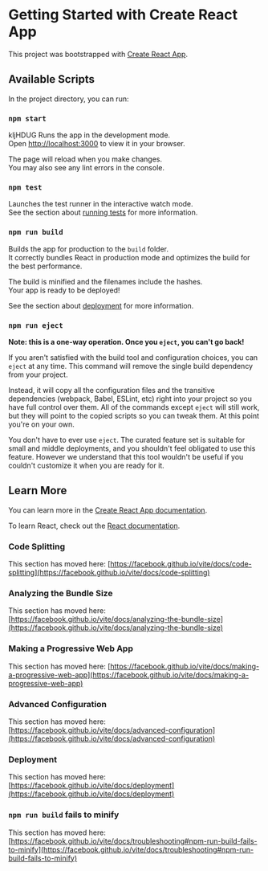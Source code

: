 # Getting Started with Create React App

This project was bootstrapped with [Create React App](https://github.com/facebook/vite).

## Available Scripts

In the project directory, you can run:

### `npm start`
kljHDUG
Runs the app in the development mode.\
Open [http://localhost:3000](http://localhost:3000) to view it in your browser.

The page will reload when you make changes.\
You may also see any lint errors in the console.

### `npm test`

Launches the test runner in the interactive watch mode.\
See the section about [running tests](https://facebook.github.io/vite/docs/running-tests) for more information.

### `npm run build`

Builds the app for production to the `build` folder.\
It correctly bundles React in production mode and optimizes the build for the best performance.

The build is minified and the filenames include the hashes.\
Your app is ready to be deployed!

See the section about [deployment](https://facebook.github.io/vite/docs/deployment) for more information.

### `npm run eject`

**Note: this is a one-way operation. Once you `eject`, you can't go back!**

If you aren't satisfied with the build tool and configuration choices, you can `eject` at any time. This command will remove the single build dependency from your project.

Instead, it will copy all the configuration files and the transitive dependencies (webpack, Babel, ESLint, etc) right into your project so you have full control over them. All of the commands except `eject` will still work, but they will point to the copied scripts so you can tweak them. At this point you're on your own.

You don't have to ever use `eject`. The curated feature set is suitable for small and middle deployments, and you shouldn't feel obligated to use this feature. However we understand that this tool wouldn't be useful if you couldn't customize it when you are ready for it.

## Learn More

You can learn more in the [Create React App documentation](https://facebook.github.io/vite/docs/getting-started).

To learn React, check out the [React documentation](https://reactjs.org/).

### Code Splitting

This section has moved here: [https://facebook.github.io/vite/docs/code-splitting](https://facebook.github.io/vite/docs/code-splitting)

### Analyzing the Bundle Size

This section has moved here: [https://facebook.github.io/vite/docs/analyzing-the-bundle-size](https://facebook.github.io/vite/docs/analyzing-the-bundle-size)

### Making a Progressive Web App

This section has moved here: [https://facebook.github.io/vite/docs/making-a-progressive-web-app](https://facebook.github.io/vite/docs/making-a-progressive-web-app)

### Advanced Configuration

This section has moved here: [https://facebook.github.io/vite/docs/advanced-configuration](https://facebook.github.io/vite/docs/advanced-configuration)

### Deployment

This section has moved here: [https://facebook.github.io/vite/docs/deployment](https://facebook.github.io/vite/docs/deployment)

### `npm run build` fails to minify

This section has moved here: [https://facebook.github.io/vite/docs/troubleshooting#npm-run-build-fails-to-minify](https://facebook.github.io/vite/docs/troubleshooting#npm-run-build-fails-to-minify)
